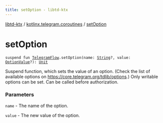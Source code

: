 ```yaml
---
title: setOption - libtd-ktx
---
```


[libtd-ktx](../index.html) / [kotlinx.telegram.coroutines](index.html) / [setOption](./set-option.html)

# setOption

`suspend fun `[`TelegramFlow`](../kotlinx.telegram.core/-telegram-flow/index.html)`.setOption(name: `[`String`](https://kotlinlang.org/api/latest/jvm/stdlib/kotlin/-string/index.html)`?, value: `[`OptionValue`](https://tdlibx.github.io/td/docs/org/drinkless/td/libcore/telegram/TdApi/OptionValue.html)`?): `[`Unit`](https://kotlinlang.org/api/latest/jvm/stdlib/kotlin/-unit/index.html)

Suspend function, which sets the value of an option. (Check the list of available options on
https://core.telegram.org/tdlib/options.) Only writable options can be set. Can be called before
authorization.

### Parameters

`name` - The name of the option.

`value` - The new value of the option.